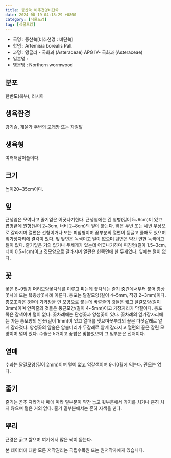 ```yaml
---
title: 증산쑥_비추천명비단쑥
date: 2024-08-19 04:18:29 +0800
category: [식물도감]
tag: [식물도감]
---
```




- 국명 : 증산쑥[비추천명 : 비단쑥]
- 학명 : Artemisia borealis Pall.
- 과명 : 앵글러 - 국화과 (Asteraceae) APG Ⅳ- 국화과 (Asteraceae)
- 일본명 : 
- 영문명 : Northern wormwood


## 분포
한반도(북부),  러시아
## 생육환경
강기슭, 개울가 주변의 모래땅 또는 자갈밭
## 생육형
여러해살이풀이다. 
## 크기
높이20~35cm이다.
## 잎
근생엽은 모여나고 줄기잎은 어긋나기한다. 근생엽에는 긴 엽병(길이 5~9cm)이 있고 엽병끝에 원형(길이 2~3cm, 너비 2~8cm)의 잎이 붙는다. 잎은 두번 또는 세번 우상으로 갈라지며 열편은 선형이거나 또는 피침형이며 끝부분의 열편이 둥글고 클때도 있으며 잎가장자리에 결각이 있다. 잎 앞면은 녹색이고 털이 없으며 뒷면은 약간 연한 녹색이고 털이 없다. 줄기잎은 거의 없거나 두세개가 있는데 어긋나기하며 피침형(길이 1.5~3cm, 너비 0.5~1cm)이고 깃모양으로 갈라지며 열편은 한쪽면에 한 두개있다. 잎에는 털이 없다. 
## 꽃
꽃은 8~9월경 머리모양꽃차례를 이루고 피는데 꽃차례는 줄기 중간에서부터 붙어 총상꽃차례 또는 복총상꽃차례 이룬다. 총포는 달걀모양(길이 4~5mm, 직경 2~3mm)이다. 총포조각은 3줄이 기와장을 인 모양으로 붙는데 바깥줄의 것들은 짧고 달걀모양(길이 3mm)이며 안쪽줄의 것들은 둥근모양(길이 4~5mm)이고 가장자리가 막질이다. 총포쪽은 갈색이며 털이 없다. 꽃차례에는 단성꽃과 양성꽃이 있다. 꽃차례의 잎가장자리에는 가는 통모양의 암꽃(길이 1mm)이 있고 열매를 맺으며꽃부리의 끝은 다섯갈래로 얕게 갈라졌다. 양성꽃의 암술은 암술머리가 두갈래로 얕게 갈라지고 열편의 끝은 잘린 모양이며 털이 있다. 수술은 5개이고 꽃밥은 맞붙었으며 그 밑부분은 전저이다.
## 열매
수과는 달걀모양(길이 2mm)이며 털이 없고 암갈색이며 9~10월에 익는다. 관모는 없다.
## 줄기
줄기는 곧추 자라거나 때에 따라 밑부분이 약간 눕고 윗부분에서 가지를 치거나 흔히 치지 않으며 털은 거의 없다. 줄기 밑부분에서는 흔히 자색을 띤다. 
## 뿌리
근경은 굵고 짧으며 여기에서 많은 싹이 돋는다. 






본 데이터에 대한 모든 저작권리는 국립수목원 또는 원저작자에게 있습니다.
